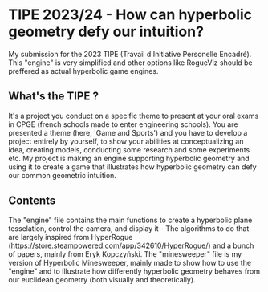 # TIPE 2023/24 - How can hyperbolic geometry defy our intuition?
My submission for the 2023 TIPE (Travail d'Initiative Personelle Encadré). This "engine" is very simplified and other options like RogueViz should be preffered as actual hyperbolic game engines.

## What's the TIPE ?

It's a project you conduct on a specific theme to present at your oral exams in CPGE (french schools made to enter engineering schools). You are presented a theme (here, 'Game and Sports') and you have to develop a project entirely by yourself, to show your abilities at conceptualizing an idea, creating models, conducting some research and some experiments etc.
My project is making an engine supporting hyperbolic geometry and using it to create a game that illustrates how hyperbolic geometry can defy our common geometric intuition.

## Contents

The "engine" file contains the main functions to create a hyperbolic plane tesselation, control the camera, and display it - The algorithms to do that are largely inspired from HyperRogue (https://store.steampowered.com/app/342610/HyperRogue/) and a bunch of papers, mainly from Eryk Kopczyński.
The "minesweeper" file is my version of Hyperbolic Minesweeper, mainly made to show how to use the "engine" and to illustrate how differently hyperbolic geometry behaves from our euclidean geometry (both visually and theoretically).
